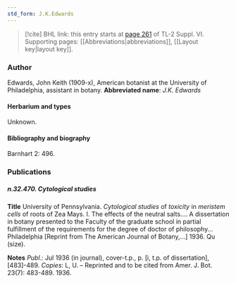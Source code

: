```yaml
---
std_form: J.K.Edwards
---
```


> [!cite] BHL link: this entry starts at [page 261](https://www.biodiversitylibrary.org/page/33260249) of TL-2 Suppl. VI.
> Supporting pages: [[Abbreviations|abbreviations]], [[Layout key|layout key]].

### Author

Edwards, John Keith (1909-x), American botanist at the University of Philadelphia, assistant in botany. 
**Abbreviated name**: *J.K. Edwards*

#### Herbarium and types

Unknown.

#### Bibliography and biography

Barnhart 2: 496.

### Publications

##### n.32.470. Cytological studies

**Title**
University of Pennsylvania. *Cytological studies* of *toxicity* in *meristem cells* of roots of Zea Mays. I. The effects of the neutral salts.... A dissertation in botany presented to the Faculty of the graduate school in partial fulfillment of the requirements for the degree of doctor of philosophy... Philadelphia \[Reprint from The American Journal of Botany,...\] 1936. Qu (size).

**Notes**
*Publ*.: Jul 1936 (in journal), cover-t.p., p. \[i, t.p. of dissertation\], \[483\]-489. *Copies*: L, U. – Reprinted and to be cited from Amer. J. Bot. 23(7): 483-489. 1936.

